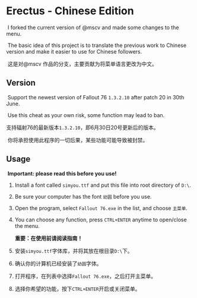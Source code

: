 # Erectus - Chinese Edition

​	I forked the current version of @mscv and made some changes to the menu.

​	The basic idea of this project is to translate the previous work to Chinese version and make it easier to use for Chinese followers.

​	这是对@mscv 作品的分支，主要贡献为将菜单语言更改为中文。

## Version

​	Support the newest version of Fallout 76 `1.3.2.10` after patch 20 in 30th June.

​	Use this cheat as your own risk, some function may lead to ban.

​	支持辐射76的最新版本`1.3.2.10`，即6月30日20号更新后的版本。

​	你将承担使用此程序的一切后果，某些功能可能导致被封禁。

## Usage

​	**Important: please read this before you use!**

 1. Install a font called `simyou.ttf` and put this file into root directory of `D:\`.

 2. Be sure your computer has the font `幼圆` before you use.

 3. Open the program, select `Fallout 76.exe` in the list, and choose `主菜单`.

 4. You can choose any function, press `CTRL+ENTER` anytime to open/close the menu.

    **重要：在使用前请阅读指南！**

1. 安装`simyou.ttf`字体库，并将其放在根目录`D:\`下。
2. 确认你的计算机已经安装了`幼圆`字体。
3. 打开程序，在列表中选择`Fallout 76.exe`，之后打开主菜单。
4. 选择你希望的功能，按下`CTRL+ENTER`开启或关闭菜单。